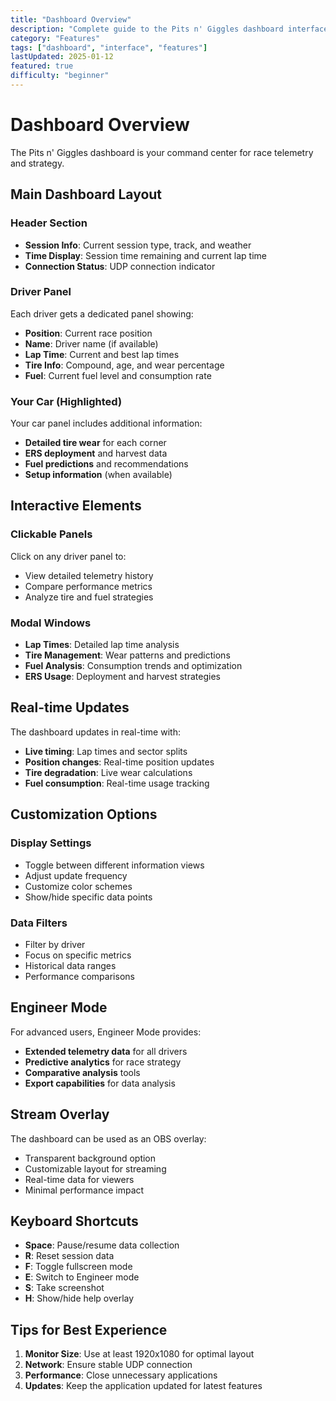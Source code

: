 ```yaml
---
title: "Dashboard Overview"
description: "Complete guide to the Pits n' Giggles dashboard interface"
category: "Features"
tags: ["dashboard", "interface", "features"]
lastUpdated: 2025-01-12
featured: true
difficulty: "beginner"
---
```


# Dashboard Overview

The Pits n' Giggles dashboard is your command center for race telemetry and strategy.

## Main Dashboard Layout

### Header Section
- **Session Info**: Current session type, track, and weather
- **Time Display**: Session time remaining and current lap time
- **Connection Status**: UDP connection indicator

### Driver Panel
Each driver gets a dedicated panel showing:
- **Position**: Current race position
- **Name**: Driver name (if available)
- **Lap Time**: Current and best lap times
- **Tire Info**: Compound, age, and wear percentage
- **Fuel**: Current fuel level and consumption rate

### Your Car (Highlighted)
Your car panel includes additional information:
- **Detailed tire wear** for each corner
- **ERS deployment** and harvest data
- **Fuel predictions** and recommendations
- **Setup information** (when available)

## Interactive Elements

### Clickable Panels
Click on any driver panel to:
- View detailed telemetry history
- Compare performance metrics
- Analyze tire and fuel strategies

### Modal Windows
- **Lap Times**: Detailed lap time analysis
- **Tire Management**: Wear patterns and predictions
- **Fuel Analysis**: Consumption trends and optimization
- **ERS Usage**: Deployment and harvest strategies

## Real-time Updates

The dashboard updates in real-time with:
- **Live timing**: Lap times and sector splits
- **Position changes**: Real-time position updates
- **Tire degradation**: Live wear calculations
- **Fuel consumption**: Real-time usage tracking

## Customization Options

### Display Settings
- Toggle between different information views
- Adjust update frequency
- Customize color schemes
- Show/hide specific data points

### Data Filters
- Filter by driver
- Focus on specific metrics
- Historical data ranges
- Performance comparisons

## Engineer Mode

For advanced users, Engineer Mode provides:
- **Extended telemetry data** for all drivers
- **Predictive analytics** for race strategy
- **Comparative analysis** tools
- **Export capabilities** for data analysis

## Stream Overlay

The dashboard can be used as an OBS overlay:
- Transparent background option
- Customizable layout for streaming
- Real-time data for viewers
- Minimal performance impact

## Keyboard Shortcuts

- **Space**: Pause/resume data collection
- **R**: Reset session data
- **F**: Toggle fullscreen mode
- **E**: Switch to Engineer mode
- **S**: Take screenshot
- **H**: Show/hide help overlay

## Tips for Best Experience

1. **Monitor Size**: Use at least 1920x1080 for optimal layout
2. **Network**: Ensure stable UDP connection
3. **Performance**: Close unnecessary applications
4. **Updates**: Keep the application updated for latest features